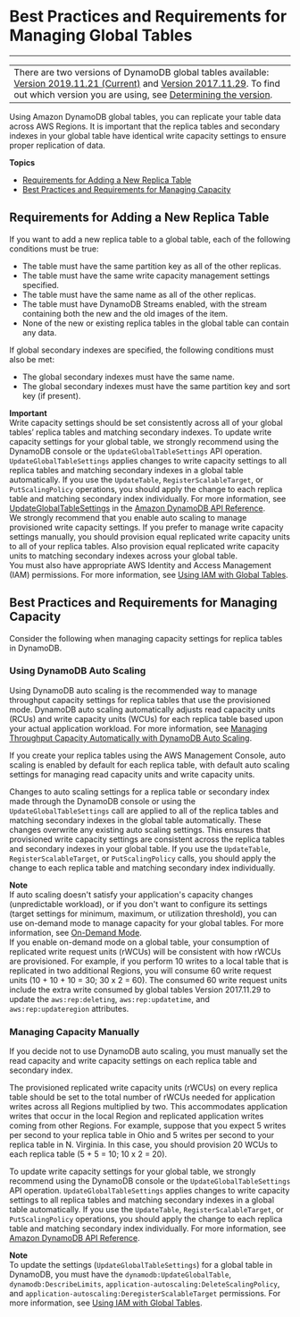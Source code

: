 # Best Practices and Requirements for Managing Global Tables<a name="globaltables_reqs_bestpractices"></a>


****  

|  | 
| --- |
| There are two versions of DynamoDB global tables available: [Version 2019\.11\.21 \(Current\)](globaltables.V2.md) and [Version 2017\.11\.29](globaltables.V1.md)\. To find out which version you are using, see [Determining the version](globaltables.DetermineVersion.md)\. | 

Using Amazon DynamoDB global tables, you can replicate your table data across AWS Regions\. It is important that the replica tables and secondary indexes in your global table have identical write capacity settings to ensure proper replication of data\.

**Topics**
+ [Requirements for Adding a New Replica Table](#globaltables_reqs_bestpractices.requirements)
+ [Best Practices and Requirements for Managing Capacity](#globaltables_reqs_bestpractices.tables)

## Requirements for Adding a New Replica Table<a name="globaltables_reqs_bestpractices.requirements"></a>

If you want to add a new replica table to a global table, each of the following conditions must be true:
+ The table must have the same partition key as all of the other replicas\.
+ The table must have the same write capacity management settings specified\.
+ The table must have the same name as all of the other replicas\.
+ The table must have DynamoDB Streams enabled, with the stream containing both the new and the old images of the item\.
+ None of the new or existing replica tables in the global table can contain any data\.

If global secondary indexes are specified, the following conditions must also be met:
+ The global secondary indexes must have the same name\. 
+ The global secondary indexes must have the same partition key and sort key \(if present\)\. 

**Important**  
 Write capacity settings should be set consistently across all of your global tables’ replica tables and matching secondary indexes\. To update write capacity settings for your global table, we strongly recommend using the DynamoDB console or the `UpdateGlobalTableSettings` API operation\. `UpdateGlobalTableSettings` applies changes to write capacity settings to all replica tables and matching secondary indexes in a global table automatically\. If you use the `UpdateTable`, `RegisterScalableTarget`, or `PutScalingPolicy` operations, you should apply the change to each replica table and matching secondary index individually\. For more information, see [UpdateGlobalTableSettings](https://docs.aws.amazon.com/amazondynamodb/latest/APIReference/API_UpdateGlobalTableSettings.html) in the [Amazon DynamoDB API Reference](https://docs.aws.amazon.com/amazondynamodb/latest/APIReference/)\.   
We strongly recommend that you enable auto scaling to manage provisioned write capacity settings\. If you prefer to manage write capacity settings manually, you should provision equal replicated write capacity units to all of your replica tables\. Also provision equal replicated write capacity units to matching secondary indexes across your global table\.   
You must also have appropriate AWS Identity and Access Management \(IAM\) permissions\. For more information, see [Using IAM with Global Tables](gt_IAM.md)\.

## Best Practices and Requirements for Managing Capacity<a name="globaltables_reqs_bestpractices.tables"></a>

Consider the following when managing capacity settings for replica tables in DynamoDB\.

### Using DynamoDB Auto Scaling<a name="globaltables_reqs_bestpractices.tables.autoscaling"></a>

Using DynamoDB auto scaling is the recommended way to manage throughput capacity settings for replica tables that use the provisioned mode\. DynamoDB auto scaling automatically adjusts read capacity units \(RCUs\) and write capacity units \(WCUs\) for each replica table based upon your actual application workload\. For more information, see [Managing Throughput Capacity Automatically with DynamoDB Auto Scaling](AutoScaling.md)\.

If you create your replica tables using the AWS Management Console, auto scaling is enabled by default for each replica table, with default auto scaling settings for managing read capacity units and write capacity units\.

Changes to auto scaling settings for a replica table or secondary index made through the DynamoDB console or using the `UpdateGlobalTableSettings` call are applied to all of the replica tables and matching secondary indexes in the global table automatically\. These changes overwrite any existing auto scaling settings\. This ensures that provisioned write capacity settings are consistent across the replica tables and secondary indexes in your global table\. If you use the `UpdateTable`, `RegisterScalableTarget`, or `PutScalingPolicy` calls, you should apply the change to each replica table and matching secondary index individually\. 

**Note**  
 If auto scaling doesn't satisfy your application's capacity changes \(unpredictable workload\), or if you don't want to configure its settings \(target settings for minimum, maximum, or utilization threshold\), you can use on\-demand mode to manage capacity for your global tables\. For more information, see [On\-Demand Mode](HowItWorks.ReadWriteCapacityMode.md#HowItWorks.OnDemand)\.   
If you enable on\-demand mode on a global table, your consumption of replicated write request units \(rWCUs\) will be consistent with how rWCUs are provisioned\. For example, if you perform 10 writes to a local table that is replicated in two additional Regions, you will consume 60 write request units \(10 \+ 10 \+ 10 = 30; 30 x 2 = 60\)\. The consumed 60 write request units include the extra write consumed by global tables Version 2017\.11\.29 to update the `aws:rep:deleting`, `aws:rep:updatetime`, and `aws:rep:updateregion` attributes\. 

### Managing Capacity Manually<a name="globaltables_reqs_bestpractices.tables.manual-capacity-management"></a>

If you decide not to use DynamoDB auto scaling, you must manually set the read capacity and write capacity settings on each replica table and secondary index\.

The provisioned replicated write capacity units \(rWCUs\) on every replica table should be set to the total number of rWCUs needed for application writes across all Regions multiplied by two\. This accommodates application writes that occur in the local Region and replicated application writes coming from other Regions\. For example, suppose that you expect 5 writes per second to your replica table in Ohio and 5 writes per second to your replica table in N\. Virginia\. In this case, you should provision 20 WCUs to each replica table \(5 \+ 5 = 10; 10 x 2 = 20\)\.

 To update write capacity settings for your global table, we strongly recommend using the DynamoDB console or the `UpdateGlobalTableSettings` API operation\. `UpdateGlobalTableSettings` applies changes to write capacity settings to all replica tables and matching secondary indexes in a global table automatically\. If you use the `UpdateTable`, `RegisterScalableTarget`, or `PutScalingPolicy` operations, you should apply the change to each replica table and matching secondary index individually\. For more information, see [Amazon DynamoDB API Reference](https://docs.aws.amazon.com/amazondynamodb/latest/APIReference/)\. 

**Note**  
 To update the settings \(`UpdateGlobalTableSettings`\) for a global table in DynamoDB, you must have the `dynamodb:UpdateGlobalTable`, `dynamodb:DescribeLimits`, `application-autoscaling:DeleteScalingPolicy`, and `application-autoscaling:DeregisterScalableTarget` permissions\. For more information, see [Using IAM with Global Tables](gt_IAM.md)\. 